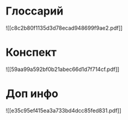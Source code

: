 # Глоссарий
![[c8c2b80f1135d3d78ecad948699f9ae2.pdf]]
# Конспект
![[59aa99a592bf0b21abec66d1d7f714cf.pdf]]
# Доп инфо
![[e35c95ef415ea3a733bd4dcc85fed831.pdf]]